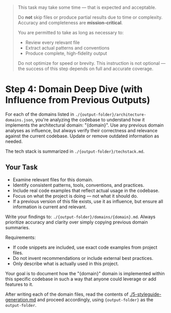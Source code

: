 > This task may take some time — that is expected and acceptable.
>
> Do **not** skip files or produce partial results due to time or complexity. Accuracy and completeness are **mission-critical**.
>
> You are permitted to take as long as necessary to:
>
> - Review every relevant file
> - Extract actual patterns and conventions
> - Produce complete, high-fidelity output
>
> Do not optimize for speed or brevity. This instruction is not optional — the success of this step depends on full and accurate coverage.

# Step 4: Domain Deep Dive (with Influence from Previous Outputs)

For each of the domains listed in `./{output-folder}/architecture-domains.json`, you're analyzing the codebase to understand how it implements the architectural domain: "{domain}". Use any previous domain analyses as influence, but always verify their correctness and relevance against the current codebase. Update or remove outdated information as needed.

The tech stack is summarized in `./{output-folder}/techstack.md`.

## Your Task

- Examine relevant files for this domain.
- Identify consistent patterns, tools, conventions, and practices.
- Include real code examples that reflect actual usage in the codebase.
- Focus on what the project is doing — not what it should do.
- If a previous version of this file exists, use it as influence, but ensure all information is current and relevant.

Write your findings to: `./{output-folder}/domains/{domain}.md`. Always prioritize accuracy and clarity over simply copying previous domain summaries.

Requirements:

- If code snippets are included, use exact code examples from project files.
- Do not invent recommendations or include external best practices.
- Only describe what is actually used in this project.

Your goal is to document how the "{domain}" domain is implemented within this specific codebase in such a way that anyone could leverage or add features to it.

After writing each of the domain files, read the contents of [./5-styleguide-generation.md](./5-styleguide-generation.md) and proceed accordingly, using `{output-folder}` as the `output-folder`.
